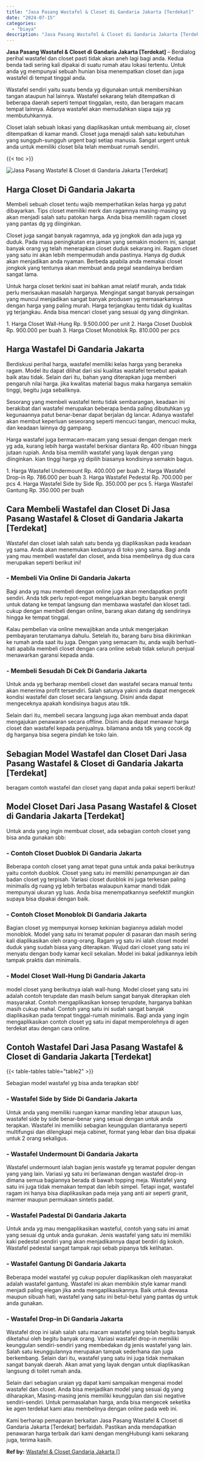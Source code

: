 ```yaml
---
title: "Jasa Pasang Wastafel & Closet di Gandaria Jakarta [Terdekat]"
date: "2024-07-15"
categories: 
  - "biaya"
description: "Jasa Pasang Wastafel & Closet di Gandaria Jakarta [Terdekat]. Kami berharap pemaparan berkaitan Jasa Pasang Wastafel & Closet di Gandaria Jakarta [Terdekat..."
---
```


**Jasa Pasang Wastafel & Closet di Gandaria Jakarta \[Terdekat\]** – Berdialog perihal wastafel dan closet pasti tidak akan aneh lagi bagi anda. Kedua benda tadi sering kali dipakai di suatu rumah atau lokasi tertentu. Untuk anda yg mempunyai sebuah hunian bisa menempatkan closet dan juga wastafel di tempat tinggal anda.

Wastafel sendiri yaitu suatu benda yg digunakan untuk membersihkan tangan ataupun hal lainnya. Wastafel sekarang telah ditempatkan di beberapa daerah seperti tempat tinggalan, resto, dan beragam macam tempat lainnya. Adanya wastafel akan memudahkan siapa saja yg membutuhkannya.

Closet ialah sebuah lokasi yang diaplikasikan untuk membuang air, closet ditempatkan di kamar mandi. Closet juga menajdi salah satu kebutuhan yang sungguh-sungguh urgent bagi setiap manusia. Sangat urgent untuk anda untuk memiliki closet bila telah membuat rumah sendiri.

{{< toc >}}

![Jasa Pasang Wastafel & Closet di Gandaria Jakarta [Terdekat]](/images/wastafel-closet-murah65.png)

## Harga Closet Di Gandaria Jakarta

Membeli sebuah closet tentu wajib memperhatikan kelas harga yg patut dibayarkan. Tips closet memiliki merk dan ragamnya masing-masing yg akan menjadi salah satu patokan harga. Anda bisa memilih ragam closet yang pantas dg yg diinginkan.

Closet juga sangat banyak ragamnya, ada yg jongkok dan ada juga yg duduk. Pada masa peningkatan era jaman yang semakin modern ini, sangat banyak orang yg telah menerapkan closet duduk sekarang ini. Ragam closet yang satu ini akan lebih mempermudah anda pastinya. Hanya dg duduk akan menjadikan anda nyaman. Berbeda apabila anda memakai closet jongkok yang tentunya akan membuat anda pegal seandainya berdiam sangat lama.

Untuk harga closet terkini saat ini bahkan amat relatif murah, anda tidak perlu merisaukan masalah harganya. Mengingat sangat banyak persaingan yang muncul menjadikan sangat banyak produsen yg memasarkannya dengan harga yang paling murah. Harga terjangkau tentu tidak dg kualitas yg terjangkau. Anda bisa mencari closet yang sesuai dg yang diinginkan.

1\. Harga Closet Wall-Hung Rp. 9.500.000 per unit 2. Harga Closet Duoblok Rp. 900.000 per buah 3. Harga Closet Monoblok Rp. 810.000 per pcs

## Harga Wastafel Di Gandaria Jakarta

Berdiskusi perihal harga, wastafel memiliki kelas harga yang beraneka ragam. Model itu dapat dilihat dari sisi kualitas wastafel tersebut apakah baik atau tidak. Selain dari itu, bahan yang diterapkan juga memberi pengaruh nilai harga. jika kwalitas material bagus maka harganya semakin tinggi, begitu juga sebaliknya.

Sesorang yang membeli wastafel tentu tidak sembarangan, keadaan ini berakibat dari wastafel merupakan beberapa benda paling dibutuhkan yg kegunaannya patut benar-benar dapat berjalan dg lancar. Adanya wastafel akan membut keperluan seseorang seperti mencuci tangan, mencuci muka, dan keadaan lainnya dg gampang.

Harga wastafel juga bermacam-macam yang sesuai dengan dengan merk yg ada, kurang lebih harga wastafel berkisar diantara Rp. 400 ribuan hingga jutaan rupiah. Anda bisa memilih wastafel yang layak dengan yang diinginkan. kian tinggi harga yg dipilih biasanya kondisinya semakin bagus.

1\. Harga Wastafel Undermount Rp. 400.000 per buah 2. Harga Wastafel Drop-in Rp. 786.000 per buah 3. Harga Wastafel Pedestal Rp. 700.000 per pcs 4. Harga Wastafel Side by Side Rp. 350.000 per pcs 5. Harga Wastafel Gantung Rp. 350.000 per buah

## Cara Membeli Wastafel dan Closet Di Jasa Pasang Wastafel & Closet di Gandaria Jakarta \[Terdekat\]

Wastafel dan closet ialah salah satu benda yg diaplikasikan pada keadaan yg sama. Anda akan menemukan keduanya di toko yang sama. Bagi anda yang mau membeli wastafel dan closet, anda bisa membelinya dg dua cara merupakan seperti berikut ini!

### \- Membeli Via Online Di Gandaria Jakarta

Bagi anda yg mau membeli dengan online juga akan mendapatkan profit sendiri. Anda tdk perlu repot-repot mengeluarkan begitu banyak energi untuk datang ke tempat langsung dan membawa wastafel dan kloset tadi. cukup dengan membeli dengan online, barang akan datang dg sendirinya hingga ke tempat tinggal.

Kalau pembelian via online mewajibkan anda untuk mengerjakan pembayaran terutamanya dahulu. Setelah itu, barang baru bisa dikirimkan ke rumah anda saat itu juga. Dengan yang semacam itu, anda wajib berhati-hati apabila membeli closet dengan cara online sebab tidak seluruh penjual menawarkan garansi kepada anda.

### \- Membeli Sesudah Di Cek Di Gandaria Jakarta

Untuk anda yg berharap membeli closet dan wastafel secara manual tentu akan menerima profit tersendiri. Salah satunya yakni anda dapat mengecek kondisi wastafel dan closet secara langsung. Disini anda dapat mengeceknya apakah kondisinya bagus atau tdk.

Selain dari itu, membeli secara langsung juga akan membuat anda dapat mengajukan penawaran secara offline. Disini anda dapat menawar harga closet dan wastafel kepada penjualnya. bilamana anda tdk yang cocok dg dg harganya bisa segera pindah ke toko lain.

## Sebagian Model Wastafel dan Closet Dari Jasa Pasang Wastafel & Closet di Gandaria Jakarta \[Terdekat\]

beragam contoh wastafel dan closet yang dapat anda pakai seperti berikut!

## Model Closet Dari Jasa Pasang Wastafel & Closet di Gandaria Jakarta \[Terdekat\]

Untuk anda yang ingin membuat closet, ada sebagian contoh closet yang bisa anda gunakan sbb:

### \- Contoh Closet Duoblok Di Gandaria Jakarta

Beberapa contoh closet yang amat tepat guna untuk anda pakai berikutnya yaitu contoh duoblok. Closet yang satu ini memiliki penampungan air dan badan closet yg terpisah. Variasi closet duoblok ini juga terkesan paling minimalis dg ruang yg lebih terbatas walaupun kamar mandi tidak mempunyai ukuran yg luas. Anda bisa menempatkannya seefektif mungkin supaya bisa dipakai dengan baik.

### \- Contoh Closet Monoblok Di Gandaria Jakarta

Bagian closet yg mempunyai konsep kekinian bagiannya adalah model monoblok. Model yang satu ini teramat populer di pasaran dan masih sering kali diaplikasikan oleh orang-orang. Ragam yg satu ini ialah closet model duduk yang sudah biasa yang diterapkan. Wujud dari closet yang satu ini menyatu dengan body kamar kecil sekalian. Model ini bakal jadikannya lebih tampak praktis dan minimalis.

### \- Model Closet Wall-Hung Di Gandaria Jakarta

model closet yang berikutnya ialah wall-hung. Model closet yang satu ini adalah contoh terupdate dan masih belum sangat banyak diterapkan oleh masyarakat. Contoh mengaplikasikan konsep terupdate, harganya bahkan masih cukup mahal. Contoh yang satu ini sudah sangat banyak diaplikasikan pada tempat tinggal-rumah minimalis. Bagi anda yang ingin mengaplikasikan contoh closet yg satu ini dapat memperolehnya di agen terdekat atau dengan cara online.

## Contoh Wastafel Dari Jasa Pasang Wastafel & Closet di Gandaria Jakarta \[Terdekat\]

{{< table-tables table="table2" >}}

Sebagian model wastafel yg bisa anda terapkan sbb!

### \- Wastafel Side by Side Di Gandaria Jakarta

Untuk anda yang memiliki ruangan kamar manding lebar ataupun luas, wastafel side by side benar-benar yang sesuai dengan untuk anda terapkan. Wastafel ini memiliki sebagian keunggulan diantaranya seperti multifungsi dan dilengkapi meja cabinet, format yang lebar dan bisa dipakai untuk 2 orang sekaligus.

### \- Wastafel Undermount Di Gandaria Jakarta

Wastafel undermount ialah bagian jenis wastafe yg teramat populer dengan yang yang lain. Variasi yg satu ini berlawanan dengan wastafel drop-in dimana semua bagiannya berada di bawah topping meja. Wastafel yang satu ini juga tidak memakan tempat dan lebih simpel. Tetapi ingat, wastafel ragam ini hanya bisa diaplikasikan pada meja yang anti air seperti granit, marmer maupun permukaan sintetis padat.

### \- Wastafel Padestal Di Gandaria Jakarta

Untuk anda yg mau mengaplikasikan wasteful, contoh yang satu ini amat yang sesuai dg untuk anda gunakan. Jenis wastafel yang satu ini memiliki kaki pedestal sendiri yang akan menjadikannya dapat berdiri dg kokoh. Wastafel pedestal sangat tampak rapi sebab pipanya tdk kelihatan.

### \- Wastafel Gantung Di Gandaria Jakarta

Beberapa model wastafel yg cukup populer diaplikasikan oleh masyarakat adalah wastafel gantung. Wastafel ini akan membikin style kamar mandi menjadi paling elegan jika anda mengaplikasikannya. Baik untuk dewasa maupun sibuah hati, wastafel yang satu ini betul-betul yang pantas dg untuk anda gunakan.

### \- Wastafel Drop-in Di Gandaria Jakarta

Wastafel drop ini ialah salah satu macam wastafel yang telah begitu banyak diketahui oleh begitu banyak orang. Variasi wastafel drop-in memiliki keunggulan sendiri-sendiri yang membedakan dg jenis wastafel yang lain. Salah satu keunggulannya merupakan tampak sederhana dan juga berkembang. Selain dari itu, wastafel yang satu ini juga tidak memakan sangat banyak daerah. Akan amat yang layak dengan untuk diaplikasikan langsung di toilet rumah anda.

Selain dari sebagian uraian yg dapat kami sampaikan mengenai model wastafel dan closet. Anda bisa menjadikan model yang sesuai dg yang diharapkan, Masing-masing jenis memiliki keunggulan dan sisi negative sendiri-sendiri. Untuk permasalahan harga, anda bisa mengecek seketika ke agen terdekat kami atau membelinya dengan online pada web ini.

Kami berharap pemaparan berkaitan Jasa Pasang Wastafel & Closet di Gandaria Jakarta \[Terdekat\] berfaidah. Pastikan anda mendapatkan penawaran harga terbaik dari kami dengan mengHubungi kami sekarang juga, terima kasih.

**Ref by:** [Wastafel & Closet Gandaria Jakarta []](https://id.wikipedia.org/wiki/Wastafel)

